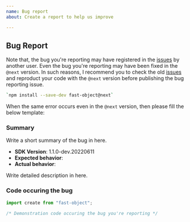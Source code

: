 ```yaml
---
name: Bug report
about: Create a report to help us improve

---
```


## Bug Report
Note that, the bug you're reporting may have registered in the [issues](https://github.com/samchon/fast-object/search?type=issues) by another user. Even the bug you're reporting may have been fixed in the `@next` version. In such reasons, I recommend you to check the old [issues](https://github.com/samchon/fast-object/search?type=issues) and reproduct your code with the `@next` version before publishing the bug reporting issue.

```bash
`npm install --save-dev fast-object@next`
```

When the same error occurs even in the `@next` version, then please fill the below template:

### Summary
Write a short summary of the bug in here.

  - **SDK Version**: 1.1.0-dev.20220611
  - **Expected behavior**: 
  - **Actual behavior**: 

Write detailed description in here.



### Code occuring the bug
```typescript
import create from "fast-object";

/* Demonstration code occuring the bug you're reporting */
```